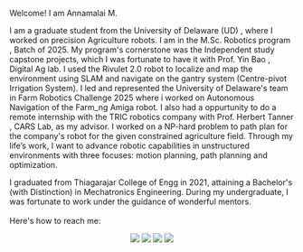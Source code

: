 Welcome! I am Annamalai M.

I am a graduate student from the <a href="https://www.udel.edu/" style="text-decoration: none;">  University of Delaware (UD) </a>, where I worked on precision Agriculture robots. I am in the <a href="https://me.udel.edu/academics/graduate/msr/" style="text-decoration: none;"> M.Sc. Robotics program </a>, Batch of 2025. My program's cornerstone was the Independent study capstone projects, which I was fortunate to have it with <a href="https://me.udel.edu/faculty/yin-bao/" style="text-decoration: none;"> Prof. Yin Bao </a>, Digital Ag lab. I used the Rivulet 2.0 robot to localize and map the environment using SLAM and navigate on the gantry system (Centre-pivot Irrigation System). I led and represented the University of Delaware's team in <a href="https://www.farmroboticschallenge.ai/" style="text-decoration: none;"> Farm Robotics Challenge 2025 </a> where  i worked on Autonomous Navigation of the Farm_ng Amiga robot. I also had a oppurtunity to do a remote internship with the TRIC robotics company with <a href="https://me.udel.edu/faculty/herbert-tanner/" style="text-decoration: none;"> Prof. Herbert Tanner </a>, CARS Lab, as my advisor. I worked on a NP-hard problem to path plan for the company's robot for the given constrained agriculture field. Through my life’s work, I want to advance robotic capabilities in unstructured environments with three focuses: motion planning, path planning and optimization.

I graduated from Thiagarajar College of Engg in 2021, attaining a Bachelor's (with Distinction) in Mechatronics Engineering. During my undergraduate, I was fortunate to work under the guidance of wonderful mentors. 
<br> <br>
Here's how to reach me:

<p align="center">
  <a href="https://leetcode.com/u/Annamalai02/" style="text-decoration: none;">
    <img src="https://img.shields.io/badge/Leetcode-FFA116?style=for-the-badge&logo=leetcode&logoColor=black">
  </a>
  <a href="mailto:brothermountain99@gmail.com" style="text-decoration: none;">
    <img src="https://img.shields.io/badge/Gmail-D14836?style=for-the-badge&logo=gmail&logoColor=white">
  </a>
  
  <a href="https://www.linkedin.com/in/anna2malai-m/" style="text-decoration: none;">
    <img src="https://img.shields.io/badge/LinkedIn-0A66C2?style=for-the-badge&logo=inspire&logoColor=white">
  </a>
<!--   <a href="https://www.hackerrank.com/profile/brothermountain1" style="text-decoration: none;">
    <img src="https://img.shields.io/badge/HackerRank-1C2432?style=for-the-badge&logo=hackerrank&logoColor=green">
  </a> -->
  <a href="https://www.figma.com/proto/FRUYvQWWWXyfi9sJ4wh1dh/Annamalai-portfolio?node-id=1-2&t=bOTJBLaoLe2wnCyk-1&scaling=scale-down-width&content-scaling=fixed&page-id=0%3A1&starting-point-node-id=1%3A2" style="text-decoration: none;">
      <img src="https://img.shields.io/badge/Personal_Website-EC644B?style=for-the-badge&logo=figma&logoColor=black">
  </a>
</p>

